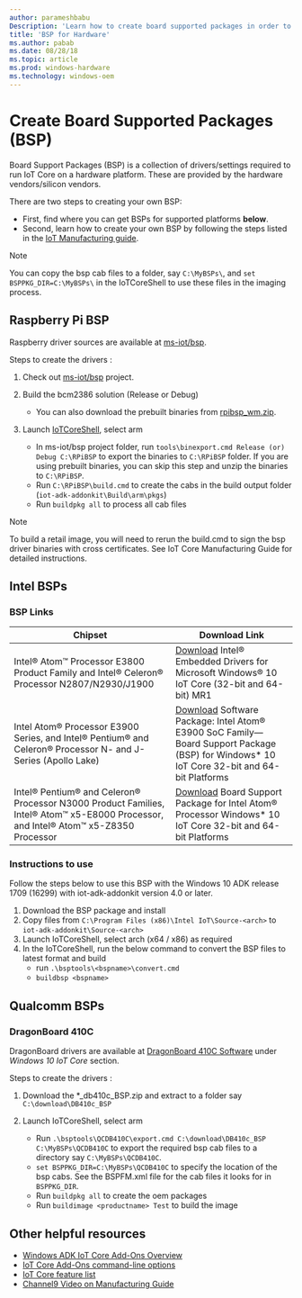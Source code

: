 ```yaml
---
author: parameshbabu
Description: 'Learn how to create board supported packages in order to start assembling and manufacturing your device.'
title: 'BSP for Hardware'
ms.author: pabab
ms.date: 08/28/18
ms.topic: article
ms.prod: windows-hardware
ms.technology: windows-oem
---
```


# Create Board Supported Packages (BSP)

Board Support Packages (BSP) is a collection of drivers/settings required to run IoT Core on a hardware platform. These are provided by the hardware vendors/silicon vendors.

There are two steps to creating your own BSP:

* First, find where you can get BSPs for supported platforms **below**.
* Second, learn how to create your own BSP by following the steps listed in the [IoT Manufacturing guide](https://docs.microsoft.com/windows-hardware/manufacture/iot/create-a-new-bsp).

> [!NOTE]
> You can copy the bsp cab files to a folder, say `C:\MyBSPs\`, and `set BSPPKG_DIR=C:\MyBSPs\` in the IoTCoreShell to use these files in the imaging process.

## Raspberry Pi BSP

Raspberry driver sources are available at [ms-iot/bsp](https://github.com/ms-iot/bsp).

Steps to create the drivers :

1. Check out [ms-iot/bsp](https://github.com/ms-iot/bsp) project.
2. Build the bcm2386 solution (Release or Debug)
    * You can also download the prebuilt binaries from [rpibsp_wm.zip](https://github.com/ms-iot/iot-adk-addonkit/releases/download/v4.4/rpibsp-wm.zip).
3. Launch [IoTCoreShell](https://github.com/ms-iot/iot-adk-addonkit), select arm

    * In ms-iot/bsp project folder, run `tools\binexport.cmd Release (or) Debug C:\RPiBSP` to export the binaries to `C:\RPiBSP` folder. If you are using prebuilt binaries, you can skip this step and unzip the binaries to `C:\RPiBSP`.
    * Run `C:\RPiBSP\build.cmd` to create the cabs in the build output folder (`iot-adk-addonkit\Build\arm\pkgs`)
    * Run `buildpkg all` to process all cab files

> [!NOTE]
> To build a retail image, you will need to rerun the build.cmd to sign the bsp driver binaries with cross certificates. See IoT Core Manufacturing Guide for detailed instructions.

## Intel BSPs

### BSP Links

| Chipset          | Download Link          |
|--------------- |--------------------- |
| Intel® Atom™ Processor E3800 Product Family and Intel® Celeron® Processor N2807/N2930/J1900  | [Download](https://downloadcenter.intel.com/download/25618) Intel® Embedded Drivers for Microsoft Windows® 10 IoT Core (32-bit and 64-bit) MR1 |
|Intel Atom® Processor E3900 Series, and Intel® Pentium® and Celeron® Processor N- and J-Series (Apollo Lake)| [Download](https://downloadcenter.intel.com/download/25618) Software Package: Intel Atom® E3900 SoC Family—Board Support Package (BSP) for Windows* 10 IoT Core 32-bit and 64-bit Platforms |
|Intel® Pentium® and Celeron® Processor N3000 Product Families, Intel® Atom™ x5-E8000 Processor, and Intel® Atom™ x5-Z8350 Processor| [Download](https://www.intel.com/content/www/us/en/embedded/products/braswell/software-and-drivers.html) Board Support Package for Intel Atom® Processor Windows* 10 IoT Core 32-bit and 64-bit Platforms |


### Instructions to use

Follow the steps below to use this BSP with the Windows 10 ADK release 1709 (16299) with iot-adk-addonkit version 4.0 or later.

1. Download the BSP package and install
2. Copy files from `C:\Program Files (x86)\Intel IoT\Source-<arch>` to `iot-adk-addonkit\Source-<arch>`
3. Launch IoTCoreShell, select arch (x64 / x86) as required
4. In the IoTCoreShell, run the below command to convert the BSP files to latest format and build
    * run `.\bsptools\<bspname>\convert.cmd`
    * `buildbsp <bspname>`

## Qualcomm BSPs

### DragonBoard 410C

DragonBoard drivers are available at [DragonBoard 410C Software](https://developer.qualcomm.com/hardware/dragonboard-410c/software) under *Windows 10 IoT Core* section.

Steps to create the drivers :

1. Download the *_db410c_BSP.zip and extract to a folder say `C:\download\DB410c_BSP`
2. Launch IoTCoreShell, select arm

    * Run `.\bsptools\QCDB410C\export.cmd C:\download\DB410c_BSP C:\MyBSPs\QCDB410C` to export the required bsp cab files to a directory say `C:\MyBSPs\QCDB410C`.
    * `set BSPPKG_DIR=C:\MyBSPs\QCDB410C` to specify the location of the bsp cabs. See the BSPFM.xml file for the cab files it looks for in `BSPPKG_DIR`.
    * Run `buildpkg all` to create the oem packages
    * Run `buildimage <productname> Test` to build the image

## Other helpful resources

* [Windows ADK IoT Core Add-Ons Overview](https://docs.microsoft.com/windows-hardware/manufacture/iot/iot-core-adk-addons)
* [IoT Core Add-Ons command-line options](https://msdn.microsoft.com/windows/hardware/commercialize/manufacture/iot/iot-core-adk-addons-command-line-options)
* [IoT Core feature list](https://docs.microsoft.com/windows-hardware/manufacture/iot/iot-core-feature-list)
* [Channel9 Video on Manufacturing Guide](https://channel9.msdn.com/events/Build/2017/B8085)